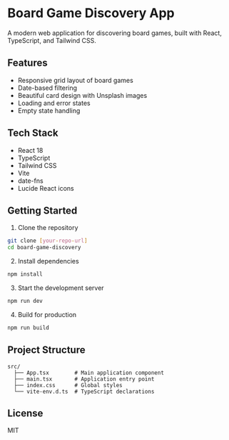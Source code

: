 # Board Game Discovery App

A modern web application for discovering board games, built with React, TypeScript, and Tailwind CSS.

## Features

- Responsive grid layout of board games
- Date-based filtering
- Beautiful card design with Unsplash images
- Loading and error states
- Empty state handling

## Tech Stack

- React 18
- TypeScript
- Tailwind CSS
- Vite
- date-fns
- Lucide React icons

## Getting Started

1. Clone the repository
```bash
git clone [your-repo-url]
cd board-game-discovery
```

2. Install dependencies
```bash
npm install
```

3. Start the development server
```bash
npm run dev
```

4. Build for production
```bash
npm run build
```

## Project Structure

```
src/
  ├── App.tsx        # Main application component
  ├── main.tsx       # Application entry point
  ├── index.css      # Global styles
  └── vite-env.d.ts  # TypeScript declarations
```

## License

MIT